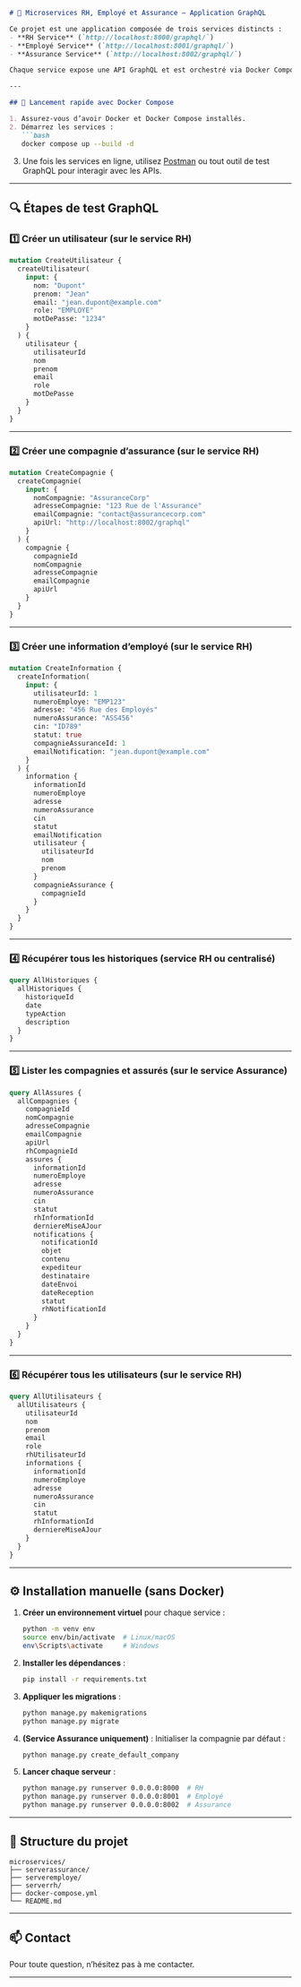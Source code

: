 ```markdown
# 🧩 Microservices RH, Employé et Assurance – Application GraphQL

Ce projet est une application composée de trois services distincts :  
- **RH Service** (`http://localhost:8000/graphql/`)
- **Employé Service** (`http://localhost:8001/graphql/`)
- **Assurance Service** (`http://localhost:8002/graphql/`)

Chaque service expose une API GraphQL et est orchestré via Docker Compose.

---

## 🚀 Lancement rapide avec Docker Compose

1. Assurez-vous d’avoir Docker et Docker Compose installés.
2. Démarrez les services :
   ```bash
   docker compose up --build -d
   ```
3. Une fois les services en ligne, utilisez [Postman](https://www.postman.com/) ou tout outil de test GraphQL pour interagir avec les APIs.

---

## 🔍 Étapes de test GraphQL

### 1️⃣ Créer un utilisateur (sur le service RH)
```graphql
mutation CreateUtilisateur {
  createUtilisateur(
    input: {
      nom: "Dupont"
      prenom: "Jean"
      email: "jean.dupont@example.com"
      role: "EMPLOYE"
      motDePasse: "1234"
    }
  ) {
    utilisateur {
      utilisateurId
      nom
      prenom
      email
      role
      motDePasse
    }
  }
}
```

---

### 2️⃣ Créer une compagnie d’assurance (sur le service RH)
```graphql
mutation CreateCompagnie {
  createCompagnie(
    input: {
      nomCompagnie: "AssuranceCorp"
      adresseCompagnie: "123 Rue de l'Assurance"
      emailCompagnie: "contact@assurancecorp.com"
      apiUrl: "http://localhost:8002/graphql"
    }
  ) {
    compagnie {
      compagnieId
      nomCompagnie
      adresseCompagnie
      emailCompagnie
      apiUrl
    }
  }
}
```

---

### 3️⃣ Créer une information d’employé (sur le service RH)
```graphql
mutation CreateInformation {
  createInformation(
    input: {
      utilisateurId: 1
      numeroEmploye: "EMP123"
      adresse: "456 Rue des Employés"
      numeroAssurance: "ASS456"
      cin: "ID789"
      statut: true
      compagnieAssuranceId: 1
      emailNotification: "jean.dupont@example.com"
    }
  ) {
    information {
      informationId
      numeroEmploye
      adresse
      numeroAssurance
      cin
      statut
      emailNotification
      utilisateur {
        utilisateurId
        nom
        prenom
      }
      compagnieAssurance {
        compagnieId
      }
    }
  }
}
```

---

### 4️⃣ Récupérer tous les historiques (service RH ou centralisé)
```graphql
query AllHistoriques {
  allHistoriques {
    historiqueId
    date
    typeAction
    description
  }
}
```

---

### 5️⃣ Lister les compagnies et assurés (sur le service Assurance)
```graphql
query AllAssures {
  allCompagnies {
    compagnieId
    nomCompagnie
    adresseCompagnie
    emailCompagnie
    apiUrl
    rhCompagnieId
    assures {
      informationId
      numeroEmploye
      adresse
      numeroAssurance
      cin
      statut
      rhInformationId
      derniereMiseAJour
      notifications {
        notificationId
        objet
        contenu
        expediteur
        destinataire
        dateEnvoi
        dateReception
        statut
        rhNotificationId
      }
    }
  }
}
```

---

### 6️⃣ Récupérer tous les utilisateurs (sur le service RH)
```graphql
query AllUtilisateurs {
  allUtilisateurs {
    utilisateurId
    nom
    prenom
    email
    role
    rhUtilisateurId
    informations {
      informationId
      numeroEmploye
      adresse
      numeroAssurance
      cin
      statut
      rhInformationId
      derniereMiseAJour
    }
  }
}
```

---

## ⚙️ Installation manuelle (sans Docker)

1. **Créer un environnement virtuel** pour chaque service :
   ```bash
   python -m venv env
   source env/bin/activate  # Linux/macOS
   env\Scripts\activate     # Windows
   ```

2. **Installer les dépendances** :
   ```bash
   pip install -r requirements.txt
   ```

3. **Appliquer les migrations** :
   ```bash
   python manage.py makemigrations
   python manage.py migrate
   ```

4. **(Service Assurance uniquement)** : Initialiser la compagnie par défaut :
   ```bash
   python manage.py create_default_company
   ```

5. **Lancer chaque serveur** :
   ```bash
   python manage.py runserver 0.0.0.0:8000  # RH
   python manage.py runserver 0.0.0.0:8001  # Employé
   python manage.py runserver 0.0.0.0:8002  # Assurance
   ```

---

## 📁 Structure du projet

```
microservices/
├── serverassurance/
├── serveremploye/
├── serverrh/
├── docker-compose.yml
└── README.md
```

---

## 📫 Contact

Pour toute question, n’hésitez pas à me contacter.

---

```
